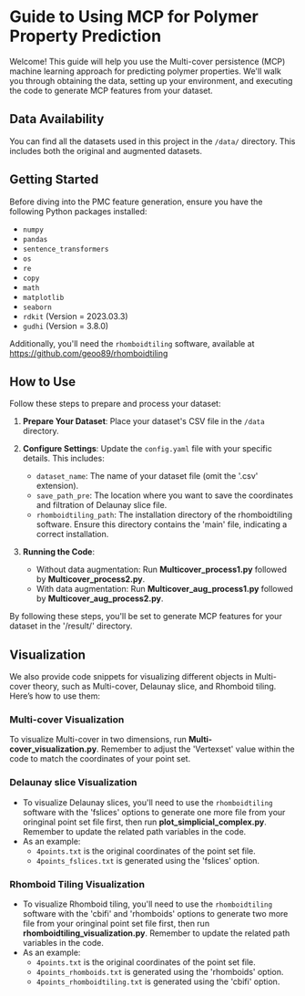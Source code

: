 # Guide to Using MCP for Polymer Property Prediction

Welcome! This guide will help you use the Multi-cover persistence (MCP) machine learning approach for predicting polymer properties. We'll walk you through obtaining the data, setting up your environment, and executing the code to generate MCP features from your dataset.

## Data Availability

You can find all the datasets used in this project in the `/data/` directory. This includes both the original and augmented datasets.

## Getting Started

Before diving into the PMC feature generation, ensure you have the following Python packages installed:

- `numpy`
- `pandas`
- `sentence_transformers`
- `os`
- `re`
- `copy`
- `math`
- `matplotlib`
- `seaborn`
- `rdkit` (Version = 2023.03.3)
- `gudhi` (Version = 3.8.0)

Additionally, you'll need the `rhomboidtiling` software, available at https://github.com/geoo89/rhomboidtiling

## How to Use

Follow these steps to prepare and process your dataset:

1. **Prepare Your Dataset**: Place your dataset's CSV file in the `/data` directory. 

2. **Configure Settings**: Update the `config.yaml` file with your specific details. This includes:
   - `dataset_name`: The name of your dataset file (omit the '.csv' extension).
   - `save_path_pre`: The location where you want to save the coordinates and filtration of Delaunay slice file.
   - `rhomboidtiling_path`: The installation directory of the rhomboidtiling software. Ensure this directory contains the 'main' file, indicating a correct installation.

3. **Running the Code**:
   - Without data augmentation: Run **Multicover_process1.py** followed by **Multicover_process2.py**.
   - With data augmentation: Run **Multicover_aug_process1.py** followed by **Multicover_aug_process2.py**.

By following these steps, you'll be set to generate MCP features for your dataset in the '/result/' directory.

## Visualization

We also provide code snippets for visualizing different objects in Multi-cover theory, such as Multi-cover, Delaunay slice, and Rhomboid tiling. Here’s how to use them:

### Multi-cover Visualization

To visualize Multi-cover in two dimensions, run **Multi-cover_visualization.py**. Remember to adjust the 'Vertexset' value within the code to match the coordinates of your point set.

### Delaunay slice Visualization

- To visualize Delaunay slices, you'll need to use the `rhomboidtiling` software with the 'fslices' options to generate one more file from your oringinal point set file first, then run **plot_simplicial_complex.py**. Remember to update the related path variables in the code.
- As an example:
  - `4points.txt` is the original coordinates of the point set file.
  - `4points_fslices.txt` is generated using the 'fslices' option.

### Rhomboid Tiling Visualization

- To visualize Rhomboid tiling, you'll need to use the `rhomboidtiling` software with the 'cbifi' and 'rhomboids' options to generate two more file from your oringinal point set file first, then run **rhomboidtiling_visualization.py**. Remember to update the related path variables in the code.
- As an example:
  - `4points.txt` is the original coordinates of the point set file.
  - `4points_rhomboids.txt` is generated using the 'rhomboids' option.
  - `4points_rhomboidtiling.txt` is generated using the 'cbifi' option.
